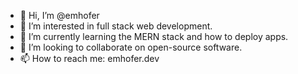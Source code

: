 - 👋 Hi, I’m @emhofer
- 👀 I’m interested in full stack web development.
- 🌱 I’m currently learning the MERN stack and how to deploy apps.
- 💞️ I’m looking to collaborate on open-source software.
- 📫 How to reach me: emhofer.dev

<!---
emhofer/emhofer is a ✨ special ✨ repository because its `README.md` (this file) appears on your GitHub profile.
You can click the Preview link to take a look at your changes.
--->
